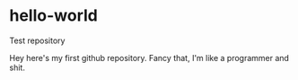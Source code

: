hello-world
===========

Test repository

Hey here's my first github repository.  Fancy that, I'm like a programmer and shit.
